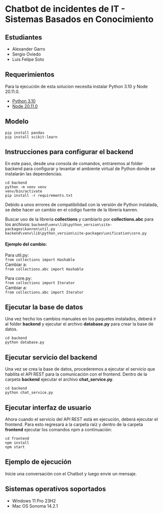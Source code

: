 # Chatbot de incidentes de IT - Sistemas Basados en Conocimiento
## Estudiantes

* Alexander Garro
* Sergio Oviedo
* Luis Felipe Soto

## Requerimientos
Para la ejecución de esta solucion necesita instalar Python 3.10 y Node 20.11.0.
* [Python 3.10](https://www.python.org/downloads/release/python-3100/)
* [Node 20.11.0](https://nodejs.org/en/blog/release/v20.11.0)


## Modelo
```
pip install pandas
pip install scikit-learn
``` 

## Instrucciones para configurar el backend
En este paso, desde una consola de comandos, entraremos al folder backend para configurar y levantar el ambiente virtual de Python donde se instalarán las dependencias. 
```
cd backend
python -m venv venv
venv/bin/activate
pip install -r requirements.txt
```

Debido a unos errores de compatibilidad con la versión de Python instalada, se debe hacer un cambio en el código fuente de la librería kanren.

Buscar uso de la librería **collections** y cambiarlo por **collections.abc** para los archivos:
```backend\venv\lib\python_version\site-packages\kanren\util.py```  
```backend\venv\lib\python_version\site-packages\unification\core.py```



#### Ejemplo del cambio:

Para util.py:   
`from collections import Hashable`    
Cambiar a:   
`from collections.abc import Hashable`

Para core.py:   
`from collections import Iterator`   
Cambiar a:   
`from collections.abc import Iterator`


## Ejecutar la base de datos
Una vez hecho los cambios manuales en los paquetes instalados, deberá ir al folder **backend** y ejecutar el archivo **database.py** para crear la base de datos.
``` 
cd backend 
python database.py
```

## Ejecutar servicio del backend
Una vez se crea la base de datos, procederemos a ejecutar el servicio que habilita el API REST para la comunicación con el frontend. Dentro de la carpeta **backend** ejecutar el archivo **chat_service.py**.
```
cd backend 
python chat_service.py
```

## Ejecutar interfaz de usuario
Ahora cuando el servicio del API REST está en ejecución, deberá ejecutar el frontend. Para esto regresará a la carpeta raíz y dentro de la carpeta **frontend** ejecutar los comandos npm a continuación:
```
cd frontend
npm install
npm start
```

## Ejemplo de ejecución
Inicie una conversación con el Chatbot y luego envíe un mensaje.

## Sistemas operativos soportados

- Windows 11 Pro 23H2
- Mac OS Sonoma 14.2.1